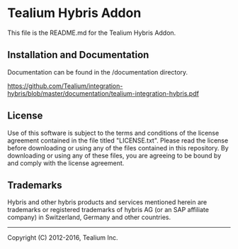 # Tealium Hybris Addon

This file is the README.md for the Tealium Hybris Addon.


## Installation and Documentation

Documentation can be found in the /documentation directory.

https://github.com/Tealium/integration-hybris/blob/master/documentation/tealium-integration-hybris.pdf


## License

Use of this software is subject to the terms and conditions of the license agreement contained in the file titled "LICENSE.txt".  Please read the license before downloading or using any of the files contained in this repository. By downloading or using any of these files, you are agreeing to be bound by and comply with the license agreement.


## Trademarks

Hybris and other hybris products and services mentioned herein are trademarks or registered trademarks of hybris AG (or an SAP affiliate company) in Switzerland, Germany and other countries.

---
Copyright (C) 2012-2016, Tealium Inc.
